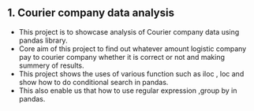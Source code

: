 ## 1. Courier company data analysis
- This project is to showcase analysis of Courier company data using pandas library.
- Core aim of this project to find out whatever amount logistic company pay to courier company whether it is correct or not and making summery of results.
- This project shows the uses of  various function such as iloc , loc  and show how to do conditional search in pandas.
- This also enable us that how to use regular expression ,group by in pandas.
